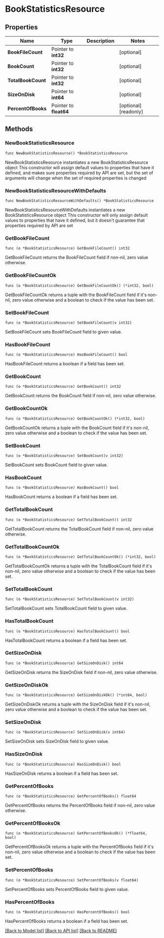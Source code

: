 # BookStatisticsResource

## Properties

Name | Type | Description | Notes
------------ | ------------- | ------------- | -------------
**BookFileCount** | Pointer to **int32** |  | [optional] 
**BookCount** | Pointer to **int32** |  | [optional] 
**TotalBookCount** | Pointer to **int32** |  | [optional] 
**SizeOnDisk** | Pointer to **int64** |  | [optional] 
**PercentOfBooks** | Pointer to **float64** |  | [optional] [readonly] 

## Methods

### NewBookStatisticsResource

`func NewBookStatisticsResource() *BookStatisticsResource`

NewBookStatisticsResource instantiates a new BookStatisticsResource object
This constructor will assign default values to properties that have it defined,
and makes sure properties required by API are set, but the set of arguments
will change when the set of required properties is changed

### NewBookStatisticsResourceWithDefaults

`func NewBookStatisticsResourceWithDefaults() *BookStatisticsResource`

NewBookStatisticsResourceWithDefaults instantiates a new BookStatisticsResource object
This constructor will only assign default values to properties that have it defined,
but it doesn't guarantee that properties required by API are set

### GetBookFileCount

`func (o *BookStatisticsResource) GetBookFileCount() int32`

GetBookFileCount returns the BookFileCount field if non-nil, zero value otherwise.

### GetBookFileCountOk

`func (o *BookStatisticsResource) GetBookFileCountOk() (*int32, bool)`

GetBookFileCountOk returns a tuple with the BookFileCount field if it's non-nil, zero value otherwise
and a boolean to check if the value has been set.

### SetBookFileCount

`func (o *BookStatisticsResource) SetBookFileCount(v int32)`

SetBookFileCount sets BookFileCount field to given value.

### HasBookFileCount

`func (o *BookStatisticsResource) HasBookFileCount() bool`

HasBookFileCount returns a boolean if a field has been set.

### GetBookCount

`func (o *BookStatisticsResource) GetBookCount() int32`

GetBookCount returns the BookCount field if non-nil, zero value otherwise.

### GetBookCountOk

`func (o *BookStatisticsResource) GetBookCountOk() (*int32, bool)`

GetBookCountOk returns a tuple with the BookCount field if it's non-nil, zero value otherwise
and a boolean to check if the value has been set.

### SetBookCount

`func (o *BookStatisticsResource) SetBookCount(v int32)`

SetBookCount sets BookCount field to given value.

### HasBookCount

`func (o *BookStatisticsResource) HasBookCount() bool`

HasBookCount returns a boolean if a field has been set.

### GetTotalBookCount

`func (o *BookStatisticsResource) GetTotalBookCount() int32`

GetTotalBookCount returns the TotalBookCount field if non-nil, zero value otherwise.

### GetTotalBookCountOk

`func (o *BookStatisticsResource) GetTotalBookCountOk() (*int32, bool)`

GetTotalBookCountOk returns a tuple with the TotalBookCount field if it's non-nil, zero value otherwise
and a boolean to check if the value has been set.

### SetTotalBookCount

`func (o *BookStatisticsResource) SetTotalBookCount(v int32)`

SetTotalBookCount sets TotalBookCount field to given value.

### HasTotalBookCount

`func (o *BookStatisticsResource) HasTotalBookCount() bool`

HasTotalBookCount returns a boolean if a field has been set.

### GetSizeOnDisk

`func (o *BookStatisticsResource) GetSizeOnDisk() int64`

GetSizeOnDisk returns the SizeOnDisk field if non-nil, zero value otherwise.

### GetSizeOnDiskOk

`func (o *BookStatisticsResource) GetSizeOnDiskOk() (*int64, bool)`

GetSizeOnDiskOk returns a tuple with the SizeOnDisk field if it's non-nil, zero value otherwise
and a boolean to check if the value has been set.

### SetSizeOnDisk

`func (o *BookStatisticsResource) SetSizeOnDisk(v int64)`

SetSizeOnDisk sets SizeOnDisk field to given value.

### HasSizeOnDisk

`func (o *BookStatisticsResource) HasSizeOnDisk() bool`

HasSizeOnDisk returns a boolean if a field has been set.

### GetPercentOfBooks

`func (o *BookStatisticsResource) GetPercentOfBooks() float64`

GetPercentOfBooks returns the PercentOfBooks field if non-nil, zero value otherwise.

### GetPercentOfBooksOk

`func (o *BookStatisticsResource) GetPercentOfBooksOk() (*float64, bool)`

GetPercentOfBooksOk returns a tuple with the PercentOfBooks field if it's non-nil, zero value otherwise
and a boolean to check if the value has been set.

### SetPercentOfBooks

`func (o *BookStatisticsResource) SetPercentOfBooks(v float64)`

SetPercentOfBooks sets PercentOfBooks field to given value.

### HasPercentOfBooks

`func (o *BookStatisticsResource) HasPercentOfBooks() bool`

HasPercentOfBooks returns a boolean if a field has been set.


[[Back to Model list]](../README.md#documentation-for-models) [[Back to API list]](../README.md#documentation-for-api-endpoints) [[Back to README]](../README.md)


